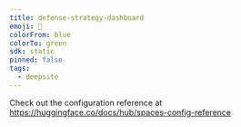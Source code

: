 ```yaml
---
title: defense-strategy-dashboard
emoji: 🐳
colorFrom: blue
colorTo: green
sdk: static
pinned: false
tags:
  - deepsite
---
```


Check out the configuration reference at https://huggingface.co/docs/hub/spaces-config-reference